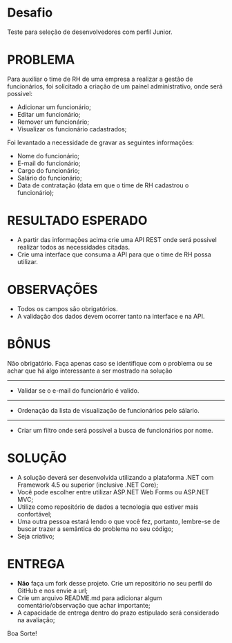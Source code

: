 # Desafio
Teste para seleção de desenvolvedores com perfil Junior.

PROBLEMA
========
Para auxiliar o time de RH de uma empresa a realizar a gestão de funcionários, foi solicitado a criação de um painel administrativo, onde será possivel:

* Adicionar um funcionário;
* Editar um funcionário;
* Remover um funcionário;
* Visualizar os funcionário cadastrados;

Foi levantado a necessidade de gravar as seguintes informações:

- Nome do funcionário;
- E-mail do funcionário;
- Cargo do funcionário;
- Salário do funcionário;
- Data de contratação (data em que o time de RH cadastrou o funcionário);

RESULTADO ESPERADO
===================
* A partir das informações acima crie uma API REST onde será possivel realizar todos as necessidades citadas.
* Crie uma interface que consuma a API para que o time de RH possa utilizar.

OBSERVAÇÕES
===================
* Todos os campos são obrigatórios.
* A validação dos dados devem ocorrer tanto na interface e na API.

BÔNUS
===================
Não obrigatório. Faça apenas caso se identifique com o problema ou se achar que há algo interessante a ser mostrado na solução

************************************************************************
* Validar se o e-mail do funcionário é valido.
************************************************************************
* Ordenação da lista de visualização de funcionários pelo sálario.
************************************************************************
* Criar um filtro onde será possivel a busca de funcionários por nome.


SOLUÇÃO
===================
* A solução deverá ser desenvolvida utilizando a plataforma .NET com Framework 4.5 ou superior (inclusive .NET Core);
* Você pode escolher entre utilizar ASP.NET Web Forms ou ASP.NET MVC;
* Utilize como repositório de dados a tecnologia que estiver mais confortável;
* Uma outra pessoa estará lendo o que você fez, portanto, lembre-se de buscar trazer a semântica do problema no seu código;
* Seja criativo;

ENTREGA
===================
* **Não** faça um fork desse projeto. Crie um repositório no seu perfil do GitHub e nos envie a url;
* Crie um arquivo README.md para adicionar algum comentário/observação que achar importante;
* A capacidade de entrega dentro do prazo estipulado será considerado na avaliação;


Boa Sorte!
